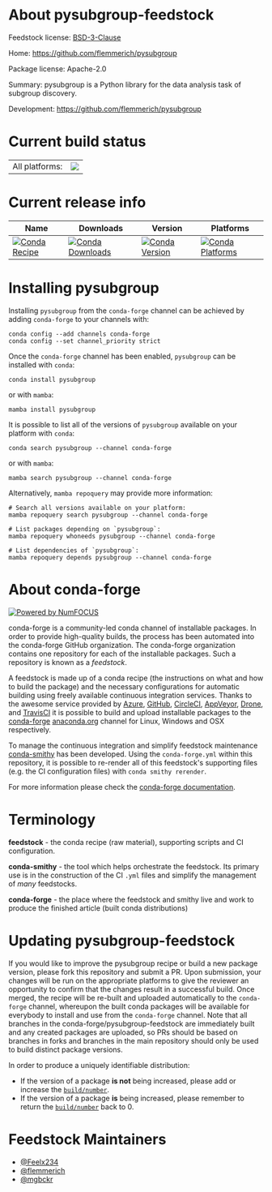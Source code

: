 About pysubgroup-feedstock
==========================

Feedstock license: [BSD-3-Clause](https://github.com/conda-forge/pysubgroup-feedstock/blob/main/LICENSE.txt)

Home: https://github.com/flemmerich/pysubgroup

Package license: Apache-2.0

Summary: pysubgroup is a Python library for the data analysis task of subgroup discovery.

Development: https://github.com/flemmerich/pysubgroup

Current build status
====================


<table><tr><td>All platforms:</td>
    <td>
      <a href="https://dev.azure.com/conda-forge/feedstock-builds/_build/latest?definitionId=20053&branchName=main">
        <img src="https://dev.azure.com/conda-forge/feedstock-builds/_apis/build/status/pysubgroup-feedstock?branchName=main">
      </a>
    </td>
  </tr>
</table>

Current release info
====================

| Name | Downloads | Version | Platforms |
| --- | --- | --- | --- |
| [![Conda Recipe](https://img.shields.io/badge/recipe-pysubgroup-green.svg)](https://anaconda.org/conda-forge/pysubgroup) | [![Conda Downloads](https://img.shields.io/conda/dn/conda-forge/pysubgroup.svg)](https://anaconda.org/conda-forge/pysubgroup) | [![Conda Version](https://img.shields.io/conda/vn/conda-forge/pysubgroup.svg)](https://anaconda.org/conda-forge/pysubgroup) | [![Conda Platforms](https://img.shields.io/conda/pn/conda-forge/pysubgroup.svg)](https://anaconda.org/conda-forge/pysubgroup) |

Installing pysubgroup
=====================

Installing `pysubgroup` from the `conda-forge` channel can be achieved by adding `conda-forge` to your channels with:

```
conda config --add channels conda-forge
conda config --set channel_priority strict
```

Once the `conda-forge` channel has been enabled, `pysubgroup` can be installed with `conda`:

```
conda install pysubgroup
```

or with `mamba`:

```
mamba install pysubgroup
```

It is possible to list all of the versions of `pysubgroup` available on your platform with `conda`:

```
conda search pysubgroup --channel conda-forge
```

or with `mamba`:

```
mamba search pysubgroup --channel conda-forge
```

Alternatively, `mamba repoquery` may provide more information:

```
# Search all versions available on your platform:
mamba repoquery search pysubgroup --channel conda-forge

# List packages depending on `pysubgroup`:
mamba repoquery whoneeds pysubgroup --channel conda-forge

# List dependencies of `pysubgroup`:
mamba repoquery depends pysubgroup --channel conda-forge
```


About conda-forge
=================

[![Powered by
NumFOCUS](https://img.shields.io/badge/powered%20by-NumFOCUS-orange.svg?style=flat&colorA=E1523D&colorB=007D8A)](https://numfocus.org)

conda-forge is a community-led conda channel of installable packages.
In order to provide high-quality builds, the process has been automated into the
conda-forge GitHub organization. The conda-forge organization contains one repository
for each of the installable packages. Such a repository is known as a *feedstock*.

A feedstock is made up of a conda recipe (the instructions on what and how to build
the package) and the necessary configurations for automatic building using freely
available continuous integration services. Thanks to the awesome service provided by
[Azure](https://azure.microsoft.com/en-us/services/devops/), [GitHub](https://github.com/),
[CircleCI](https://circleci.com/), [AppVeyor](https://www.appveyor.com/),
[Drone](https://cloud.drone.io/welcome), and [TravisCI](https://travis-ci.com/)
it is possible to build and upload installable packages to the
[conda-forge](https://anaconda.org/conda-forge) [anaconda.org](https://anaconda.org/)
channel for Linux, Windows and OSX respectively.

To manage the continuous integration and simplify feedstock maintenance
[conda-smithy](https://github.com/conda-forge/conda-smithy) has been developed.
Using the ``conda-forge.yml`` within this repository, it is possible to re-render all of
this feedstock's supporting files (e.g. the CI configuration files) with ``conda smithy rerender``.

For more information please check the [conda-forge documentation](https://conda-forge.org/docs/).

Terminology
===========

**feedstock** - the conda recipe (raw material), supporting scripts and CI configuration.

**conda-smithy** - the tool which helps orchestrate the feedstock.
                   Its primary use is in the construction of the CI ``.yml`` files
                   and simplify the management of *many* feedstocks.

**conda-forge** - the place where the feedstock and smithy live and work to
                  produce the finished article (built conda distributions)


Updating pysubgroup-feedstock
=============================

If you would like to improve the pysubgroup recipe or build a new
package version, please fork this repository and submit a PR. Upon submission,
your changes will be run on the appropriate platforms to give the reviewer an
opportunity to confirm that the changes result in a successful build. Once
merged, the recipe will be re-built and uploaded automatically to the
`conda-forge` channel, whereupon the built conda packages will be available for
everybody to install and use from the `conda-forge` channel.
Note that all branches in the conda-forge/pysubgroup-feedstock are
immediately built and any created packages are uploaded, so PRs should be based
on branches in forks and branches in the main repository should only be used to
build distinct package versions.

In order to produce a uniquely identifiable distribution:
 * If the version of a package **is not** being increased, please add or increase
   the [``build/number``](https://docs.conda.io/projects/conda-build/en/latest/resources/define-metadata.html#build-number-and-string).
 * If the version of a package **is** being increased, please remember to return
   the [``build/number``](https://docs.conda.io/projects/conda-build/en/latest/resources/define-metadata.html#build-number-and-string)
   back to 0.

Feedstock Maintainers
=====================

* [@Feelx234](https://github.com/Feelx234/)
* [@flemmerich](https://github.com/flemmerich/)
* [@mgbckr](https://github.com/mgbckr/)


